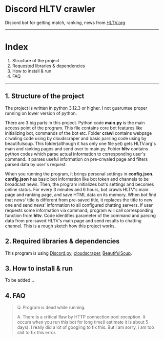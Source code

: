 # Discord HLTV crawler
Discord bot for getting match, ranking, news from [HLTV.org](https://HLTV.org)

---

# Index
1. Structure of the project
2. Requested libraries & dependencies
3. How to install & run
4. FAQ

---

## 1. Structure of the project
 The project is written in python 3.12.3 or higher. I not guaruntee proper running on lower version of python.

 There are 3 big parts in this project. Python code **main.py** is the main access point of the program. This file contains core bot features like initializing bot, commands of the bot etc. Folder **crawl** contains webpage crwaling code using by cloudscraper and basic parsing code using by beautifulsoup. This folder(although it has only one file yet) gets HLTV.org's main and ranking pages and send over to main.py. Folder **hltv** contains python codes which parse actual information to corresponding user's command. It parses useful information on pre-crwaled page and filters parsed data by user's request.

 When you running the program, it brings personal settings in **config.json**. **config.json** has basic bot information like bot token and channels to be broadcast news. Then, the program initializes bot's settings and becomes online status. For every 3 minutes and 6 hours, bot crawls HLTV's main page and ranking page, and save HTML data on its memory. When bot find that news' title is different from pre-saved title, it replaces the title to new one and send news' information to all configured chatting servers. If user requests some information via command, program will call corresponding function from **hltv**. Code identifies parameter of the command and parsing data from pre-saved HLTV's main page and send results to chatting channel. This is a rough sketch how this project works.

## 2. Required libraries & dependencies
 This program is using [Discord.py](https://github.com/Rapptz/discord.py), [cloudscraper](https://github.com/VeNoMouS/cloudscraper), [BeautifulSoup](https://github.com/wention/BeautifulSoup4).

## 3. How to install & run
 To be added...
 
## 4. FAQ

 > Q. Program is dead while running.
 >
 > A. There is a critical flaw by HTTP connection pool exception. It occurs when you run this bot for long time(i estimate it is about 5 days). I really did a lot of googling to fix this. But i am sorry, i am too shit to fix this error.
